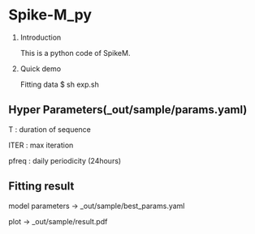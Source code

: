 # Spike-M_py

1. Introduction

	This is a python code of SpikeM. 


2. Quick demo

	Fitting data
      $ sh exp.sh
      
  
## Hyper Parameters(_out/sample/params.yaml)

T : duration of sequence

ITER : max iteration

pfreq : daily periodicity (24hours)

## Fitting result

model parameters → _out/sample/best_params.yaml

plot → _out/sample/result.pdf
